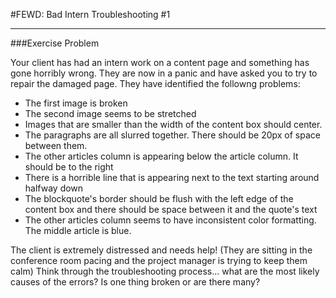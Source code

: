 #FEWD: Bad Intern Troubleshooting #1


---


###Exercise Problem 

Your client has had an intern work on a content page and something has gone horribly wrong.  They are now in a panic and have asked you to try to repair the damaged page.  They have identified the followng problems:

- The first image is broken
- The second image seems to be stretched
- Images that are smaller than the width of the content box should center.
- The paragraphs are all slurred together. There should be 20px of space between them.
- The other articles column is appearing below the article column. It should be to the right
- There is a horrible line that is appearing next to the text starting around halfway down
- The blockquote's border should be flush with the left edge of the content box and there should be space between it and the quote's text
- The other articles column seems to have inconsistent color formatting. The middle article is blue.

The client is extremely distressed and needs help! (They are sitting in the conference room pacing and the project manager is trying to keep them calm) Think through the troubleshooting process... what are the most likely causes of the errors?  Is one thing broken or are there many?